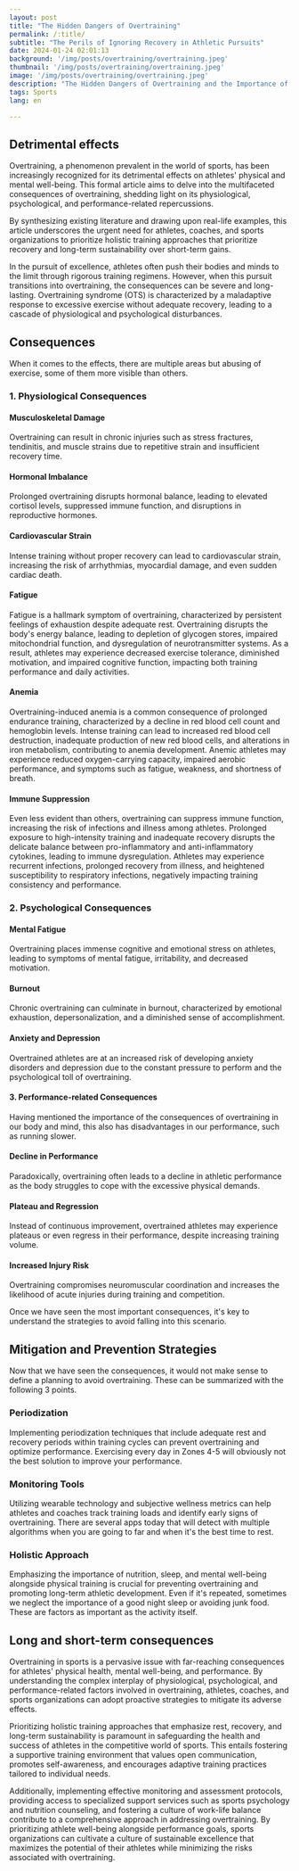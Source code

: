 ```yaml
---
layout: post 
title: "The Hidden Dangers of Overtraining"
permalink: /:title/ 
subtitle: "The Perils of Ignoring Recovery in Athletic Pursuits"
date: 2024-01-24 02:01:13
background: '/img/posts/overtraining/overtraining.jpeg'
thumbnail: '/img/posts/overtraining/overtraining.jpeg'
image: '/img/posts/overtraining/overtraining.jpeg'
description: "The Hidden Dangers of Overtraining and the Importance of Recovery in Athletic Pursuits"
tags: Sports
lang: en

---
```


## Detrimental effects

Overtraining, a phenomenon prevalent in the world of sports, has been increasingly recognized for its detrimental effects on athletes' physical and mental well-being. This formal article aims to delve into the multifaceted consequences of overtraining, shedding light on its physiological, psychological, and performance-related repercussions.

By synthesizing existing literature and drawing upon real-life examples, this article underscores the urgent need for athletes, coaches, and sports organizations to prioritize holistic training approaches that prioritize recovery and long-term sustainability over short-term gains.

In the pursuit of excellence, athletes often push their bodies and minds to the limit through rigorous training regimens. However, when this pursuit transitions into overtraining, the consequences can be severe and long-lasting. Overtraining syndrome (OTS) is characterized by a maladaptive response to excessive exercise without adequate recovery, leading to a cascade of physiological and psychological disturbances.

## Consequences

When it comes to the effects, there are multiple areas but abusing of exercise, some of them more visible than others.

### 1. Physiological Consequences

#### Musculoskeletal Damage 
Overtraining can result in chronic injuries such as stress fractures, tendinitis, and muscle strains due to repetitive strain and insufficient recovery time.

#### Hormonal Imbalance

Prolonged overtraining disrupts hormonal balance, leading to elevated cortisol levels, suppressed immune function, and disruptions in reproductive hormones.

#### Cardiovascular Strain

Intense training without proper recovery can lead to cardiovascular strain, increasing the risk of arrhythmias, myocardial damage, and even sudden cardiac death.

#### Fatigue

Fatigue is a hallmark symptom of overtraining, characterized by persistent feelings of exhaustion despite adequate rest. Overtraining disrupts the body's energy balance, leading to depletion of glycogen stores, impaired mitochondrial function, and dysregulation of neurotransmitter systems. As a result, athletes may experience decreased exercise tolerance, diminished motivation, and impaired cognitive function, impacting both training performance and daily activities.

#### Anemia

Overtraining-induced anemia is a common consequence of prolonged endurance training, characterized by a decline in red blood cell count and hemoglobin levels. Intense training can lead to increased red blood cell destruction, inadequate production of new red blood cells, and alterations in iron metabolism, contributing to anemia development. Anemic athletes may experience reduced oxygen-carrying capacity, impaired aerobic performance, and symptoms such as fatigue, weakness, and shortness of breath.

#### Immune Suppression

Even less evident than others, overtraining can suppress immune function, increasing the risk of infections and illness among athletes. Prolonged exposure to high-intensity training and inadequate recovery disrupts the delicate balance between pro-inflammatory and anti-inflammatory cytokines, leading to immune dysregulation. Athletes may experience recurrent infections, prolonged recovery from illness, and heightened susceptibility to respiratory infections, negatively impacting training consistency and performance.

### 2. Psychological Consequences

#### Mental Fatigue

Overtraining places immense cognitive and emotional stress on athletes, leading to symptoms of mental fatigue, irritability, and decreased motivation.

#### Burnout

Chronic overtraining can culminate in burnout, characterized by emotional exhaustion, depersonalization, and a diminished sense of accomplishment.

#### Anxiety and Depression

Overtrained athletes are at an increased risk of developing anxiety disorders and depression due to the constant pressure to perform and the psychological toll of overtraining.

#### 3. Performance-related Consequences

Having mentioned the importance of the consequences of overtraining in our body and mind, this also has disadvantages in our performance, such as running slower.

#### Decline in Performance

Paradoxically, overtraining often leads to a decline in athletic performance as the body struggles to cope with the excessive physical demands.

#### Plateau and Regression

Instead of continuous improvement, overtrained athletes may experience plateaus or even regress in their performance, despite increasing training volume.

#### Increased Injury Risk

Overtraining compromises neuromuscular coordination and increases the likelihood of acute injuries during training and competition.

Once we have seen the most important consequences, it's key to understand the strategies to avoid falling into this scenario.

## Mitigation and Prevention Strategies

Now that we have seen the consequences, it would not make sense to define a planning to avoid overtraining. These can be summarized with the following 3 points.

### Periodization
Implementing periodization techniques that include adequate rest and recovery periods within training cycles can prevent overtraining and optimize performance. Exercising every day in Zones 4-5 will obviously not the best solution to improve your performance.

### Monitoring Tools
Utilizing wearable technology and subjective wellness metrics can help athletes and coaches track training loads and identify early signs of overtraining. There are several apps today that will detect with multiple algorithms when you are going to far and when it's the best time to rest.

### Holistic Approach
Emphasizing the importance of nutrition, sleep, and mental well-being alongside physical training is crucial for preventing overtraining and promoting long-term athletic development. Even if it's repeated, sometimes we neglect the importance of a good night sleep or avoiding junk food. These are factors as important as the activity itself.

## Long and short-term consequences

Overtraining in sports is a pervasive issue with far-reaching consequences for athletes' physical health, mental well-being, and performance. By understanding the complex interplay of physiological, psychological, and performance-related factors involved in overtraining, athletes, coaches, and sports organizations can adopt proactive strategies to mitigate its adverse effects.

Prioritizing holistic training approaches that emphasize rest, recovery, and long-term sustainability is paramount in safeguarding the health and success of athletes in the competitive world of sports. This entails fostering a supportive training environment that values open communication, promotes self-awareness, and encourages adaptive training practices tailored to individual needs.

Additionally, implementing effective monitoring and assessment protocols, providing access to specialized support services such as sports psychology and nutrition counseling, and fostering a culture of work-life balance contribute to a comprehensive approach in addressing overtraining. By prioritizing athlete well-being alongside performance goals, sports organizations can cultivate a culture of sustainable excellence that maximizes the potential of their athletes while minimizing the risks associated with overtraining.